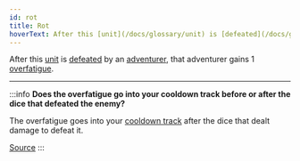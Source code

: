 ```yaml
---
id: rot
title: Rot
hoverText: After this [unit](/docs/glossary/unit) is [defeated](/docs/glossary/defeated) by an [adventurer](/docs/glossary/adventurer), that adventurer gains 1 [overfatigue](/docs/glossary/fatigue).
---
```


After this [unit](/docs/glossary/unit) is [defeated](/docs/glossary/defeated) by an [adventurer](/docs/glossary/adventurer), that adventurer gains 1 [overfatigue](/docs/glossary/fatigue).

---

:::info
**Does the overfatigue go into your cooldown track before or after the dice that defeated the enemy?**

The overfatigue goes into your [cooldown track](/docs/glossary/cooldown-track) after the dice that dealt damage to defeat it.

<a href="https://discord.com/channels/273472391403798528/734891265690304634/1341464197573378049" target="_blank">Source</a>
:::
